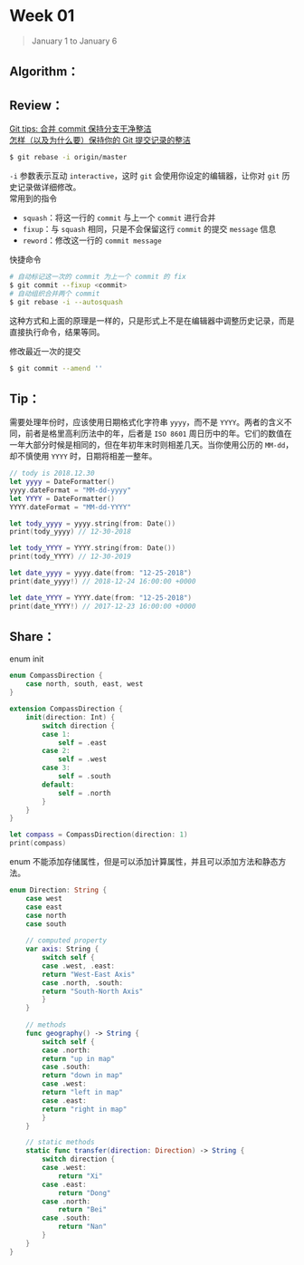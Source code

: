 # Week 01

> January 1 to January 6

## Algorithm：


## Review：
[Git tips: 合并 commit 保持分支干净整洁](https://www.lovelucy.info/git-tips-combine-commits-keep-your-branch-clean.html)  
[怎样（以及为什么要）保持你的 Git 提交记录的整洁](https://juejin.im/post/5b29060ee51d4558cd2adac0)

```bash
$ git rebase -i origin/master
```

`-i` 参数表示互动 `interactive`，这时 `git` 会使用你设定的编辑器，让你对 `git` 历史记录做详细修改。  
常用到的指令
- `squash`：将这一行的 `commit` 与上一个 `commit` 进行合并
- `fixup`：与 `squash` 相同，只是不会保留这行 `commit` 的提交 `message` 信息
- `reword`：修改这一行的 `commit message`

快捷命令
```bash
# 自动标记这一次的 commit 为上一个 commit 的 fix
$ git commit --fixup <commit>
# 自动组织合并两个 commit
$ git rebase -i --autosquash
```
这种方式和上面的原理是一样的，只是形式上不是在编辑器中调整历史记录，而是直接执行命令，结果等同。

修改最近一次的提交
```bash
$ git commit --amend ''
```

## Tip：
需要处理年份时，应该使用日期格式化字符串 `yyyy`，而不是 `YYYY`。两者的含义不同，前者是格里高利历法中的年，后者是 `ISO 8601` 周日历中的年。它们的数值在一年大部分时候是相同的，但在年初年末时则相差几天。当你使用公历的 `MM-dd`，却不慎使用 `YYYY` 时，日期将相差一整年。
```swift
// tody is 2018.12.30
let yyyy = DateFormatter()
yyyy.dateFormat = "MM-dd-yyyy"
let YYYY = DateFormatter()
YYYY.dateFormat = "MM-dd-YYYY"

let tody_yyyy = yyyy.string(from: Date())
print(tody_yyyy) // 12-30-2018

let tody_YYYY = YYYY.string(from: Date())
print(tody_YYYY) // 12-30-2019

let date_yyyy = yyyy.date(from: "12-25-2018")
print(date_yyyy!) // 2018-12-24 16:00:00 +0000

let date_YYYY = YYYY.date(from: "12-25-2018")
print(date_YYYY!) // 2017-12-23 16:00:00 +0000
```

## Share：
enum init
```swift
enum CompassDirection {
    case north, south, east, west
}

extension CompassDirection {
    init(direction: Int) {
        switch direction {
        case 1:
            self = .east
        case 2:
            self = .west
        case 3:
            self = .south
        default:
            self = .north
        }
    }
}

let compass = CompassDirection(direction: 1)
print(compass)
```

enum 不能添加存储属性，但是可以添加计算属性，并且可以添加方法和静态方法。
```swift
enum Direction: String {
    case west
    case east
    case north
    case south
  
    // computed property
    var axis: String {
        switch self {
        case .west, .east:
        return "West-East Axis"
        case .north, .south:
        return "South-North Axis"
        }
    }
  
    // methods
    func geography() -> String {
        switch self {
        case .north:
        return "up in map"
        case .south:
        return "down in map"
        case .west:
        return "left in map"
        case .east:
        return "right in map"
        }
    }

    // static methods
    static func transfer(direction: Direction) -> String {
        switch direction {
        case .west:
            return "Xi"
        case .east:
            return "Dong"
        case .north:
            return "Bei"
        case .south:
            return "Nan"
        }
    }
}
```